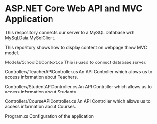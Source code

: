 # ASP.NET Core Web API and MVC Application
This respository connects our server to a MySQL Database with MySql.Data.MySqlClient.

This repository shows how to display content on webpage throw MVC model.

Models/SchoolDbContext.cs
This is used to connect database server.

Controllers/TeacherAPIController.cs
An API Controller which allows us to access information about Teachers.

Controllers/StudentAPIController.cs
An API Controller which allows us to access information about Students.

Controllers/CourseAPIController.cs
An API Controller which allows us to access information about Courses.

Program.cs
Configuration of the application
